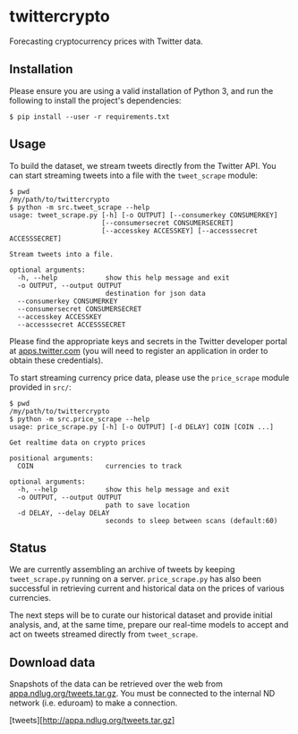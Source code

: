# twittercrypto

Forecasting cryptocurrency prices with Twitter data.

## Installation

Please ensure you are using a valid installation of Python 3, and run the
following to install the project's dependencies:

    $ pip install --user -r requirements.txt

## Usage

To build the dataset, we stream tweets directly from the Twitter API. You
can start streaming tweets into a file with the `tweet_scrape` module:

    $ pwd
    /my/path/to/twittercrypto
    $ python -m src.tweet_scrape --help
    usage: tweet_scrape.py [-h] [-o OUTPUT] [--consumerkey CONSUMERKEY]
                           [--consumersecret CONSUMERSECRET]
                           [--accesskey ACCESSKEY] [--accesssecret ACCESSSECRET]

    Stream tweets into a file.

    optional arguments:
      -h, --help            show this help message and exit
      -o OUTPUT, --output OUTPUT
                            destination for json data
      --consumerkey CONSUMERKEY
      --consumersecret CONSUMERSECRET
      --accesskey ACCESSKEY
      --accesssecret ACCESSSECRET

Please find the appropriate keys and secrets in the Twitter developer portal at
[apps.twitter.com](https://apps.twitter.com) (you will need to register an
application in order to obtain these credentials).

To start streaming currency price data, please use the `price_scrape` module
provided in `src/`:

    $ pwd
    /my/path/to/twittercrypto
    $ python -m src.price_scrape --help
    usage: price_scrape.py [-h] [-o OUTPUT] [-d DELAY] COIN [COIN ...]

    Get realtime data on crypto prices

    positional arguments:
      COIN                  currencies to track

    optional arguments:
      -h, --help            show this help message and exit
      -o OUTPUT, --output OUTPUT
                            path to save location
      -d DELAY, --delay DELAY
                            seconds to sleep between scans (default:60)

## Status

We are currently assembling an archive of tweets by keeping `tweet_scrape.py`
running on a server. `price_scrape.py` has also been successful in retrieving
current and historical data on the prices of various currencies.

The next steps will be to curate our historical dataset and provide initial
analysis, and, at the same time, prepare our real-time models to accept and
act on tweets streamed directly from `tweet_scrape`.


## Download data

Snapshots of the data can be retrieved over the web from [appa.ndlug.org/tweets.tar.gz](tweets). You must be connected to the internal ND network (i.e. eduroam) to make a connection.

[tweets][http://appa.ndlug.org/tweets.tar.gz]
